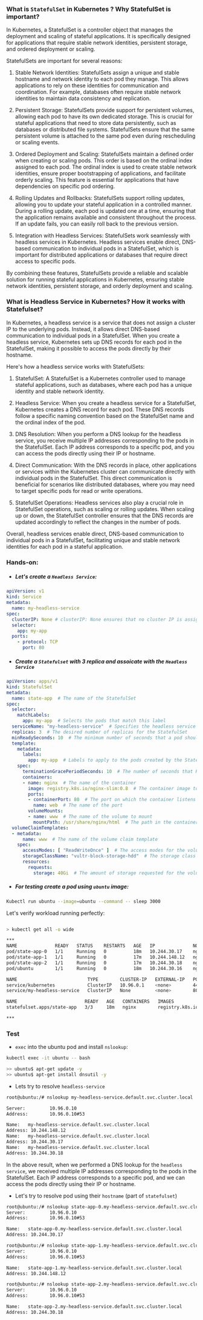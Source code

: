 ### What is `StatefulSet` in Kubernetes ? Why StatefulSet is important?

In Kubernetes, a StatefulSet is a controller object that manages the deployment and scaling of stateful applications. It is specifically designed for applications that require stable network identities, persistent storage, and ordered deployment or scaling.

StatefulSets are important for several reasons:

1. Stable Network Identities: StatefulSets assign a unique and stable hostname and network identity to each pod they manage. This allows applications to rely on these identities for communication and coordination. For example, databases often require stable network identities to maintain data consistency and replication.

2. Persistent Storage: StatefulSets provide support for persistent volumes, allowing each pod to have its own dedicated storage. This is crucial for stateful applications that need to store data persistently, such as databases or distributed file systems. StatefulSets ensure that the same persistent volume is attached to the same pod even during rescheduling or scaling events.

3. Ordered Deployment and Scaling: StatefulSets maintain a defined order when creating or scaling pods. This order is based on the ordinal index assigned to each pod. The ordinal index is used to create stable network identities, ensure proper bootstrapping of applications, and facilitate orderly scaling. This feature is essential for applications that have dependencies on specific pod ordering.

4. Rolling Updates and Rollbacks: StatefulSets support rolling updates, allowing you to update your stateful application in a controlled manner. During a rolling update, each pod is updated one at a time, ensuring that the application remains available and consistent throughout the process. If an update fails, you can easily roll back to the previous version.

5. Integration with Headless Services: StatefulSets work seamlessly with headless services in Kubernetes. Headless services enable direct, DNS-based communication to individual pods in a StatefulSet, which is important for distributed applications or databases that require direct access to specific pods.

By combining these features, StatefulSets provide a reliable and scalable solution for running stateful applications in Kubernetes, ensuring stable network identities, persistent storage, and orderly deployment and scaling.


### What is Headless Service in Kubernetes? How it works with Statefulset?
In Kubernetes, a headless service is a service that does not assign a cluster IP to the underlying pods. Instead, it allows direct DNS-based communication to individual pods in a StatefulSet. When you create a headless service, Kubernetes sets up DNS records for each pod in the StatefulSet, making it possible to access the pods directly by their hostname.

Here's how a headless service works with StatefulSets:

1. StatefulSet: A StatefulSet is a Kubernetes controller used to manage stateful applications, such as databases, where each pod has a unique identity and stable network identity.

2. Headless Service: When you create a headless service for a StatefulSet, Kubernetes creates a DNS record for each pod. These DNS records follow a specific naming convention based on the StatefulSet name and the ordinal index of the pod.

3. DNS Resolution: When you perform a DNS lookup for the headless service, you receive multiple IP addresses corresponding to the pods in the StatefulSet. Each IP address corresponds to a specific pod, and you can access the pods directly using their IP or hostname.

4. Direct Communication: With the DNS records in place, other applications or services within the Kubernetes cluster can communicate directly with individual pods in the StatefulSet. This direct communication is beneficial for scenarios like distributed databases, where you may need to target specific pods for read or write operations.

5. StatefulSet Operations: Headless services also play a crucial role in StatefulSet operations, such as scaling or rolling updates. When scaling up or down, the StatefulSet controller ensures that the DNS records are updated accordingly to reflect the changes in the number of pods.

Overall, headless services enable direct, DNS-based communication to individual pods in a StatefulSet, facilitating unique and stable network identities for each pod in a stateful application.

### Hands-on:

- ##### Let's create a `Headless Service`:

```yaml
apiVersion: v1
kind: Service
metadata:
  name: my-headless-service
spec:
  clusterIP: None # clusterIP: None ensures that no cluster IP is assigned, making it a headless service
  selector:
    app: my-app
  ports:
    - protocol: TCP
      port: 80

```


- ##### Create a `Statefulset` with 3 replica and assoicate with the `Headless Service`

```yaml
apiVersion: apps/v1
kind: StatefulSet
metadata:
  name: state-app  # The name of the StatefulSet
spec:
  selector:
    matchLabels:
      app: my-app  # Selects the pods that match this label
  serviceName: "my-headless-service"  # Specifies the headless service to use for network identity
  replicas: 3  # The desired number of replicas for the StatefulSet
  minReadySeconds: 10  # The minimum number of seconds that a pod should be ready before considering it available
  template:
    metadata:
      labels:
        app: my-app  # Labels to apply to the pods created by the StatefulSet
    spec:
      terminationGracePeriodSeconds: 10  # The number of seconds that Kubernetes waits before forcefully terminating a pod during shutdown
      containers:
      - name: nginx  # The name of the container
        image: registry.k8s.io/nginx-slim:0.8  # The container image to use
        ports:
        - containerPort: 80  # The port on which the container listens
          name: web  # The name of the port
        volumeMounts:
        - name: www  # The name of the volume to mount
          mountPath: /usr/share/nginx/html  # The path in the container where the volume should be mounted
  volumeClaimTemplates:
  - metadata:
      name: www  # The name of the volume claim template
    spec:
      accessModes: [ "ReadWriteOnce" ]  # The access modes for the volume claim
      storageClassName: "vultr-block-storage-hdd"  # The storage class to use for provisioning the volume
      resources:
        requests:
          storage: 40Gi  # The amount of storage requested for the volume claim


```

- ##### For testing create a pod using `ubuntu` image:

```bash
Kubectl run ubuntu --image=ubuntu --command -- sleep 3000
```

Let's verify workload running perfectly:
```sh

> kubectl get all -o wide

***
NAME              READY   STATUS    RESTARTS   AGE   IP              NODE                 NOMINATED NODE   READINESS GATES
pod/state-app-0   1/1     Running   0          18m   10.244.30.17    ng-01-42b34cc75bdd   <none>           <none>
pod/state-app-1   1/1     Running   0          17m   10.244.148.12   ng-01-8f376c8b8f90   <none>           <none>
pod/state-app-2   1/1     Running   0          17m   10.244.30.18    ng-01-42b34cc75bdd   <none>           <none>
pod/ubuntu        1/1     Running   0          18m   10.244.30.16    ng-01-42b34cc75bdd   <none>           <none>

NAME                          TYPE        CLUSTER-IP   EXTERNAL-IP   PORT(S)   AGE     SELECTOR
service/kubernetes            ClusterIP   10.96.0.1    <none>        443/TCP   3h14m   <none>
service/my-headless-service   ClusterIP   None         <none>        80/TCP    18m     app=my-app

NAME                         READY   AGE   CONTAINERS   IMAGES
statefulset.apps/state-app   3/3     18m   nginx        registry.k8s.io/nginx-slim:0.8

***
```

### Test

- `exec` into the ubuntu pod and install `nslookup`:

```sh
kubectl exec -it ubuntu -- bash

>> ubuntu$ apt-get update -y
>> ubuntu$ apt-get install dnsutil -y
```

- Lets try to resolve `headless-service` 
```sh
root@ubuntu:/# nslookup my-headless-service.default.svc.cluster.local

Server:         10.96.0.10
Address:        10.96.0.10#53

Name:   my-headless-service.default.svc.cluster.local
Address: 10.244.148.12
Name:   my-headless-service.default.svc.cluster.local
Address: 10.244.30.17
Name:   my-headless-service.default.svc.cluster.local
Address: 10.244.30.18

```

In the above result, when we performed a DNS lookup for the `headless service`, we  received multiple IP addresses corresponding to the pods in the StatefulSet. Each IP address corresponds to a specific pod, and we can access the pods directly using their IP or hostname.

- Let's try to resolve pod using their `hostname` (part of `statefulset`) 

```sh
root@ubuntu:/# nslookup state-app-0.my-headless-service.default.svc.cluster.local                                       
Server:         10.96.0.10
Address:        10.96.0.10#53

Name:   state-app-0.my-headless-service.default.svc.cluster.local
Address: 10.244.30.17

root@ubuntu:/# nslookup state-app-1.my-headless-service.default.svc.cluster.local                                       
Server:         10.96.0.10
Address:        10.96.0.10#53

Name:   state-app-1.my-headless-service.default.svc.cluster.local
Address: 10.244.148.12

root@ubuntu:/# nslookup state-app-2.my-headless-service.default.svc.cluster.local                                       
Server:         10.96.0.10
Address:        10.96.0.10#53

Name:   state-app-2.my-headless-service.default.svc.cluster.local
Address: 10.244.30.18
```
